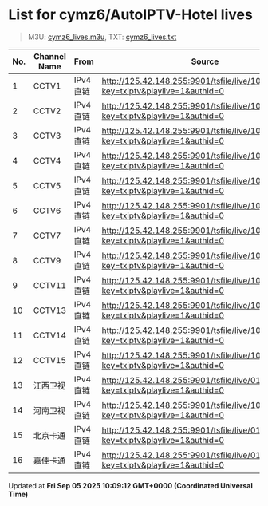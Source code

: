 # List for **cymz6/AutoIPTV-Hotel lives**

> M3U: [cymz6_lives.m3u](/cymz6_lives.m3u), TXT: [cymz6_lives.txt](/txt/cymz6_lives.txt)

| No. | Channel Name | From | Source |
| --- | ------------ | ---- | ------ |
| 1 | CCTV1 | IPv4 直链 | <http://125.42.148.255:9901/tsfile/live/1000_1.m3u8?key=txiptv&playlive=1&authid=0> |
| 2 | CCTV2 | IPv4 直链 | <http://125.42.148.255:9901/tsfile/live/1001_1.m3u8?key=txiptv&playlive=1&authid=0> |
| 3 | CCTV3 | IPv4 直链 | <http://125.42.148.255:9901/tsfile/live/1002_1.m3u8?key=txiptv&playlive=1&authid=0> |
| 4 | CCTV4 | IPv4 直链 | <http://125.42.148.255:9901/tsfile/live/1003_1.m3u8?key=txiptv&playlive=1&authid=0> |
| 5 | CCTV5 | IPv4 直链 | <http://125.42.148.255:9901/tsfile/live/1004_1.m3u8?key=txiptv&playlive=1&authid=0> |
| 6 | CCTV6 | IPv4 直链 | <http://125.42.148.255:9901/tsfile/live/1006_1.m3u8?key=txiptv&playlive=1&authid=0> |
| 7 | CCTV7 | IPv4 直链 | <http://125.42.148.255:9901/tsfile/live/1007_1.m3u8?key=txiptv&playlive=1&authid=0> |
| 8 | CCTV9 | IPv4 直链 | <http://125.42.148.255:9901/tsfile/live/1005_1.m3u8?key=txiptv&playlive=1&authid=0> |
| 9 | CCTV11 | IPv4 直链 | <http://125.42.148.255:9901/tsfile/live/1010_1.m3u8?key=txiptv&playlive=1&authid=0> |
| 10 | CCTV13 | IPv4 直链 | <http://125.42.148.255:9901/tsfile/live/1012_1.m3u8?key=txiptv&playlive=1&authid=0> |
| 11 | CCTV14 | IPv4 直链 | <http://125.42.148.255:9901/tsfile/live/1013_1.m3u8?key=txiptv&playlive=1&authid=0> |
| 12 | CCTV15 | IPv4 直链 | <http://125.42.148.255:9901/tsfile/live/1014_1.m3u8?key=txiptv&playlive=1&authid=0> |
| 13 | 江西卫视 | IPv4 直链 | <http://125.42.148.255:9901/tsfile/live/0119_1.m3u8?key=txiptv&playlive=1&authid=0> |
| 14 | 河南卫视 | IPv4 直链 | <http://125.42.148.255:9901/tsfile/live/1015_1.m3u8?key=txiptv&playlive=1&authid=0> |
| 15 | 北京卡通 | IPv4 直链 | <http://125.42.148.255:9901/tsfile/live/0132_1.m3u8?key=txiptv&playlive=1&authid=0> |
| 16 | 嘉佳卡通 | IPv4 直链 | <http://125.42.148.255:9901/tsfile/live/0143_1.m3u8?key=txiptv&playlive=1&authid=0> |

Updated at **Fri Sep 05 2025 10:09:12 GMT+0000 (Coordinated Universal Time)**
